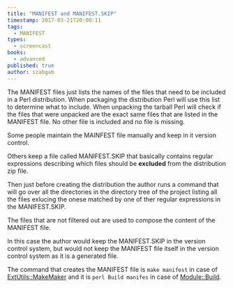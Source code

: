 ```yaml
---
title: "MANIFEST and MANIFEST.SKIP"
timestamp: 2017-03-21T20:00:11
tags:
  - MANIFEST
types:
  - screencast
books:
  - advanced
published: true
author: szabgab
---
```



The MANIFEST files just lists the names of the files that need to be included in a Perl distribution.
When packaging the distribution Perl will use this list to determine what to include. When unpacking the tarball
Perl will check if the files that were unpacked are the exact same files that are listed in the MANIFEST file.
No other file is included and no file is missing.


<slidecast file="advanced-perl/libraries-and-modules/manifest-and-manifest-skip" youtube="QwjNHqcYig8" />

Some people maintain the MAINFEST file manually and keep in it version control.

Others keep a file called MANIFEST.SKIP that basically contains regular expressions describing
which files should be **excluded** from the distribution zip file.

Then just before creating the distribution the author runs a command that will go over all the
directories in the directory tree of the project listing all the files exlucing the onese
matched by one of ther regular expressions in the MANIFEST.SKIP.

The files that are not filtered out are used to compose the content of the MANIFEST file.

In this case the author would keep the MANIFEST.SKIP in the version control system, but
would not keep the MANIFEST file itself in the version control system as it is a generated
file.

The command that creates the MANIFEST file is `make manifest` in case of
[ExtUtils::MakeMaker](/makefile-pl-of-extutils-makemaker) and it
is `perl Build manifes` in case of [Module::Build](/build-pl-of-module-build).

